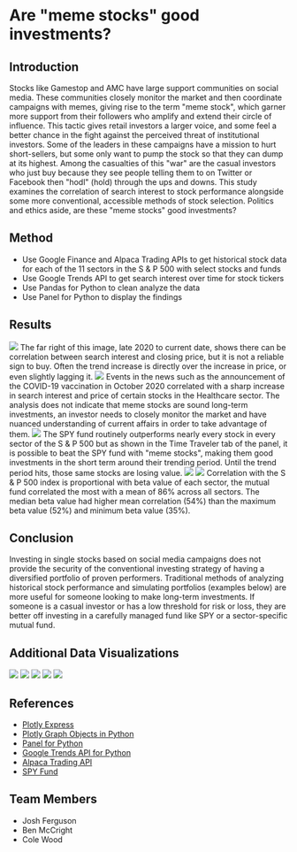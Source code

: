 # Are "meme stocks" good investments?
## Introduction
Stocks like Gamestop and AMC have large support communities on social media.  These communities closely monitor the market and then coordinate campaigns with memes, giving rise to the term "meme stock", which garner more support from their followers who amplify and extend their circle of influence.  This tactic gives retail investors a larger voice, and some feel a better chance in the fight against the perceived threat of institutional investors.  Some of the leaders in these campaigns have a mission to hurt short-sellers, but some only want to pump the stock so that they can dump at its highest.  Among the casualties of this "war" are the casual investors who just buy because they see people telling them to on Twitter or Facebook then "hodl" (hold) through the ups and downs.  This study examines the correlation of search interest to stock performance alongside some more conventional, accessible methods of stock selection.  Politics and ethics aside, are these "meme stocks" good investments?

## Method
* Use Google Finance and Alpaca Trading APIs to get historical stock data for each of the 11 sectors in the S & P 500 with select stocks and funds
* Use Google Trends API to get search interest over time for stock tickers
* Use Pandas for Python to clean analyze the data
* Use Panel for Python to display the findings

## Results
![](Images/bb.png)
The far right of this image, late 2020 to current date, shows there can be correlation between search interest and closing price, but it is not a reliable sign to buy.  Often the trend increase is directly over the increase in price, or even slightly lagging it. 
![](Images/algn.png)
Events in the news such as the announcement of the COVID-19 vaccination in October 2020 correlated with a sharp increase in search interest and price of certain stocks in the Healthcare sector.  The analysis does not indicate that meme stocks are sound long-term investments, an investor needs to closely monitor the market and have nuanced understanding of current affairs in order to take advantage of them.
![](Images/time_travel.png)
The SPY fund routinely outperforms nearly every stock in every sector of the S & P 500 but as shown in the Time Traveler tab of the panel, it is possible to beat the SPY fund with "meme stocks", making them good investments in the short term around their trending period.  Until the trend period hits, those same stocks are losing value.
![](Images/heat.gif)
![](Images/box.gif)
Correlation with the S & P 500 index is proportional with beta value of each sector, the mutual fund correlated the most with a mean of 86% across all sectors. The median beta value had higher mean correlation (54%) than the maximum beta value (52%) and minimum beta value (35%).   

## Conclusion
Investing in single stocks based on social media campaigns does not provide the security of the conventional investing strategy of having a diversified portfolio of proven performers.  Traditional methods of analyzing historical stock performance and simulating portfolios (examples below) are more useful for someone looking to make long-term investments.  If someone is a casual investor or has a low threshold for risk or loss, they are better off investing in a carefully managed fund like SPY or a sector-specific mutual fund.

## Additional Data Visualizations
![](Images/trend.gif)
![](Images/candlestick.png)
![](Images/spy.gif)
![](Images/tt.gif)
![](Images/sharpe.gif)

## References
* [Plotly Express](https://plotly.com/python/plotly-express/)
* [Plotly Graph Objects in Python](https://plotly.com/python/graph-objects/)
* [Panel for Python](https://panel.holoviz.org/)
* [Google Trends API for Python](https://pypi.org/project/pytrends/)
* [Alpaca Trading API](https://alpaca.markets/docs/)
* [SPY Fund](https://www.ssga.com/us/en/institutional/etfs/funds/spdr-sp-500-etf-trust-spy)

## Team Members
* Josh Ferguson
* Ben McCright
* Cole Wood
